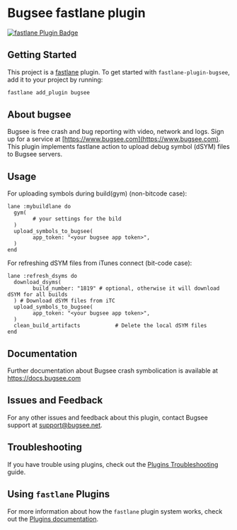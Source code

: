 # Bugsee fastlane plugin

[![fastlane Plugin Badge](https://rawcdn.githack.com/fastlane/fastlane/master/fastlane/assets/plugin-badge.svg)](https://rubygems.org/gems/fastlane-plugin-bugsee)

## Getting Started

This project is a [fastlane](https://github.com/fastlane/fastlane) plugin. To get started with `fastlane-plugin-bugsee`, add it to your project by running:

```bash
fastlane add_plugin bugsee
```

## About bugsee

Bugsee is free crash and bug reporting with video, network and logs. Sign up for a service at [https://www.bugsee.com](https://www.bugsee.com). This plugin implements fastlane action to upload debug
symbol (dSYM) files to Bugsee servers.

## Usage

For uploading symbols during build(gym) (non-bitcode case):
```
lane :mybuildlane do
  gym(
        # your settings for the bild
  )
  upload_symbols_to_bugsee(
        app_token: "<your bugsee app token>",
  )
end
```

For refreshing dSYM files from iTunes connect (bit-code case):
```
lane :refresh_dsyms do
  download_dsyms(
        build_number: "1819" # optional, otherwise it will download dSYM for all builds
  ) # Download dSYM files from iTC
  upload_symbols_to_bugsee(
        app_token: "<your bugsee app token>",
  )
  clean_build_artifacts           # Delete the local dSYM files
end
```

## Documentation

Further documentation about Bugsee crash symbolication is available at https://docs.bugsee.com

## Issues and Feedback

For any other issues and feedback about this plugin, contact Bugsee support at support@bugsee.net.

## Troubleshooting

If you have trouble using plugins, check out the [Plugins Troubleshooting](https://docs.fastlane.tools/plugins/plugins-troubleshooting/) guide.

## Using `fastlane` Plugins

For more information about how the `fastlane` plugin system works, check out the [Plugins documentation](https://docs.fastlane.tools/plugins/create-plugin/).


